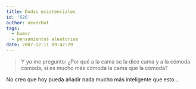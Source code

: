 ```yaml
---
title: Dudas existenciales
id: '626'
author: neverbot
tags:
  - humor
  - pensamientos aleatorios
date: 2007-12-11 09:42:29
---
```


> Y yo me pregunto: ¿Por qué a la cama se la dice cama y a la cómoda cómoda, si es mucho más cómoda la cama que la cómoda?

No creo que hoy pueda añadir nada mucho más inteligente que esto...
